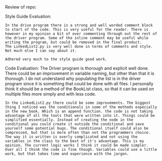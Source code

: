 Review of repo:

Style Guide Evaluation:

	In the drive program there is a strong and well worded comment block to start of the code. This is very useful for the reader. There is however in my opinion a bit of over commenting through out the rest of the driver program. Some of the inline comment may be useful while writing the program, but could be removed in the final product. 
	The LinkedList2.py is very well done in terms of comments and style. Not much else I can say about it.
	
	Adhered very much to the style guide good work.

Code Evaluation:
	The Driver program is thorough and explicit  well done. There could be an improvement in variable naming, but other than that it is thorough. I do not understand why populating the list is in the driver program since it is something that could be done with all files. I personally think it should be a method of the BookList class, so that it can be used on multiple files more simply and with less code.
	
	In the LinkedList2.py there could be some improvements. The biggest thing I noticed was the conditionals in some of the methods especially in the new_book. Which is an append function. the code is not taking advantage of all the tools that were written into it. Things could be simplified essentially. Instead of creating the node in the conditional you could create it outside the conditional and save yourself some potential bugs. The conditional itself could also be compressed, but that is more often than not the programmers choice. The way it is written is overly complicated and not using the variables in the class to the best of it's advantage. This is my opinion. The current logic works I think it could be made simpler. Over all I think the code is fine though. Variables could use a little work, but that takes time and experience with the jargon.